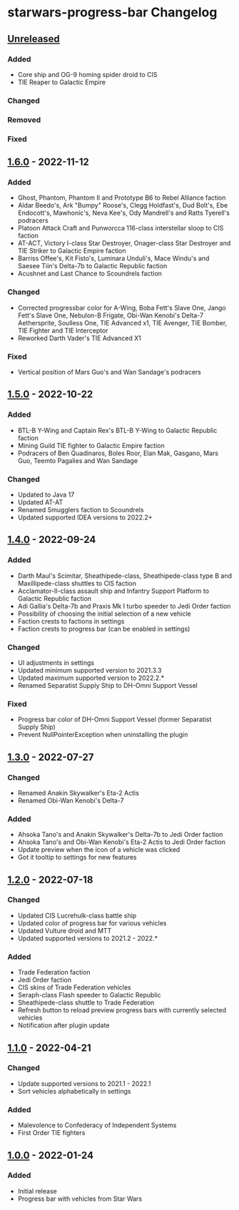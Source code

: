 <!-- Keep a Changelog guide -> https://keepachangelog.com -->

# starwars-progress-bar Changelog

## [Unreleased]

### Added
- Core ship and OG-9 homing spider droid to CIS
- TIE Reaper to Galactic Empire

### Changed

### Removed

### Fixed

## [1.6.0] - 2022-11-12

### Added
- Ghost, Phantom, Phantom II and Prototype B6 to Rebel Alliance faction
- Aldar Beedo's, Ark "Bumpy" Roose's, Clegg Holdfast's, Dud Bolt's, Ebe Endocott's, Mawhonic's, Neva Kee's, Ody Mandrell's and Ratts Tyerell's podracers
- Platoon Attack Craft and Punworcca 116-class interstellar sloop to CIS faction
- AT-ACT, Victory I-class Star Destroyer, Onager-class Star Destroyer and TIE Striker to Galactic Empire faction
- Barriss Offee's, Kit Fisto's, Luminara Unduli's, Mace Windu's and Saesee Tiin's Delta-7b to Galactic Republic faction
- Acushnet and Last Chance to Scoundrels faction

### Changed
- Corrected progressbar color for A-Wing, Boba Fett's Slave One, Jango Fett's Slave One, Nebulon-B Frigate, Obi-Wan Kenobi's Delta-7 Aethersprite, Soulless One, TIE Advanced x1, TIE Avenger, TIE Bomber, TIE Fighter and TIE Interceptor
- Reworked Darth Vader's TIE Advanced X1

### Fixed
- Vertical position of Mars Guo's and Wan Sandage's podracers

## [1.5.0] - 2022-10-22

### Added
- BTL-B Y-Wing and Captain Rex's BTL-B Y-Wing to Galactic Republic faction
- Mining Guild TIE fighter to Galactic Empire faction
- Podracers of Ben Quadinaros, Boles Roor, Elan Mak, Gasgano, Mars Guo, Teemto Pagalies and Wan Sandage

### Changed
- Updated to Java 17
- Updated AT-AT
- Renamed Smugglers faction to Scoundrels
- Updated supported IDEA versions to 2022.2+

## [1.4.0] - 2022-09-24

### Added
- Darth Maul's Scimitar, Sheathipede-class, Sheathipede-class type B and Maxillipede-class shuttles to CIS faction
- Acclamator-II-class assault ship and Infantry Support Platform to Galactic Republic faction
- Adi Gallia's Delta-7b and Praxis Mk I turbo speeder to Jedi Order faction
- Possibility of choosing the initial selection of a new vehicle
- Faction crests to factions in settings
- Faction crests to progress bar (can be enabled in settings)

### Changed
- UI adjustments in settings
- Updated minimum supported version to 2021.3.3
- Updated maximum supported version to 2022.2.*
- Renamed Separatist Supply Ship to DH-Omni Support Vessel

### Fixed
- Progress bar color of DH-Omni Support Vessel (former Separatist Supply Ship)
- Prevent NullPointerException when uninstalling the plugin

## [1.3.0] - 2022-07-27

### Changed
- Renamed Anakin Skywalker's Eta-2 Actis
- Renamed Obi-Wan Kenobi's Delta-7

### Added
- Ahsoka Tano's and Anakin Skywalker's Delta-7b to Jedi Order faction
- Ahsoka Tano's and Obi-Wan Kenobi's Eta-2 Actis to Jedi Order faction
- Update preview when the icon of a vehicle was clicked
- Got it tooltip to settings for new features

## [1.2.0] - 2022-07-18

### Changed
- Updated CIS Lucrehulk-class battle ship
- Updated color of progress bar for various vehicles
- Updated Vulture droid and MTT
- Updated supported versions to 2021.2 - 2022.*

### Added
- Trade Federation faction
- Jedi Order faction
- CIS skins of Trade Federation vehicles
- Seraph-class Flash speeder to Galactic Republic
- Sheathipede-class shuttle to Trade Federation
- Refresh button to reload preview progress bars with currently selected vehicles
- Notification after plugin update

## [1.1.0] - 2022-04-21

### Changed
- Update supported versions to 2021.1 - 2022.1
- Sort vehicles alphabetically in settings

### Added
- Malevolence to Confederacy of Independent Systems
- First Order TIE fighters

## [1.0.0] - 2022-01-24

### Added
- Initial release
- Progress bar with vehicles from Star Wars

[Unreleased]: https://github.com/christopherosthues/starwars-progress-bar/compare/v1.6.0...HEAD

[1.6.0]: https://github.com/christopherosthues/starwars-progress-bar/compare/v1.5.0...v1.6.0

[1.5.0]: https://github.com/christopherosthues/starwars-progress-bar/compare/v1.4.0...v1.5.0

[1.4.0]: https://github.com/christopherosthues/starwars-progress-bar/compare/v1.3.0...v1.4.0

[1.3.0]: https://github.com/christopherosthues/starwars-progress-bar/compare/v1.2.0...v1.3.0

[1.2.0]: https://github.com/christopherosthues/starwars-progress-bar/compare/v1.1.0...v1.2.0

[1.1.0]: https://github.com/christopherosthues/starwars-progress-bar/compare/v1.0.0...v1.1.0

[1.0.0]: https://github.com/christopherosthues/starwars-progress-bar/commits/v1.0.0
